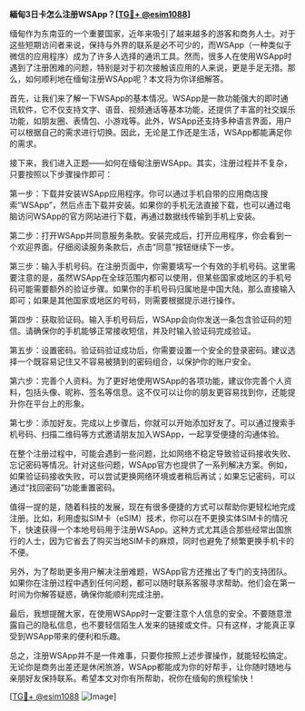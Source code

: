 **緬甸3日卡怎么注册WSApp？[[TG💪+ @esim1088](https://t.me/s/esim1088)]**

缅甸作为东南亚的一个重要国家，近年来吸引了越来越多的游客和商务人士。对于这些短期访问者来说，保持与外界的联系是必不可少的，而WSApp（一种类似于微信的应用程序）成为了许多人选择的通讯工具。然而，很多人在使用WSApp时遇到了注册困难的问题，特别是对于初次接触该应用的人来说，更是手足无措。那么，如何顺利地在缅甸注册WSApp呢？本文将为你详细解答。

首先，让我们来了解一下WSApp的基本情况。WSApp是一款功能强大的即时通讯软件，它不仅支持文字、语音、视频通话等基本功能，还提供了丰富的社交娱乐功能，如朋友圈、表情包、小游戏等。此外，WSApp还支持多种语言界面，用户可以根据自己的需求进行切换。因此，无论是工作还是生活，WSApp都能满足你的需求。

接下来，我们进入正题——如何在缅甸注册WSApp。其实，注册过程并不复杂，只要按照以下步骤操作即可：

第一步：下载并安装WSApp应用程序。你可以通过手机自带的应用商店搜索“WSApp”，然后点击下载并安装。如果你的手机无法直接下载，也可以通过电脑访问WSApp的官方网站进行下载，再通过数据线传输到手机上安装。

第二步：打开WSApp并同意服务条款。安装完成后，打开应用程序，你会看到一个欢迎界面。仔细阅读服务条款后，点击“同意”按钮继续下一步。

第三步：输入手机号码。在注册页面中，你需要填写一个有效的手机号码。这里需要注意的是，虽然WSApp在全球范围内都可以使用，但某些国家或地区的手机号码可能需要额外的验证步骤。如果你的手机号码归属地是中国大陆，那么直接输入即可；如果是其他国家或地区的号码，则需要根据提示进行操作。

第四步：获取验证码。输入手机号码后，WSApp会向你发送一条包含验证码的短信。请确保你的手机能够正常接收短信，并及时输入验证码完成验证。

第五步：设置密码。验证码验证成功后，你需要设置一个安全的登录密码。建议选择一个既容易记住又不容易被猜到的密码组合，以保护你的账户安全。

第六步：完善个人资料。为了更好地使用WSApp的各项功能，建议你完善个人资料，包括头像、昵称、签名等信息。这不仅可以让你的朋友更容易找到你，还能提升你在平台上的形象。

第七步：添加好友。完成以上步骤后，你就可以开始添加好友了。可以通过搜索手机号码、扫描二维码等方式邀请朋友加入WSApp，一起享受便捷的沟通体验。

在整个注册过程中，可能会遇到一些问题，比如网络不稳定导致验证码接收失败、忘记密码等情况。针对这些问题，WSApp官方也提供了一系列解决方案。例如，如果验证码接收失败，可以尝试更换网络环境或者稍后再试；如果忘记密码，可以通过“找回密码”功能重置密码。

值得一提的是，随着科技的发展，现在有很多便捷的方式可以帮助你更轻松地完成注册。比如，利用虚拟SIM卡（eSIM）技术，你可以在不更换实体SIM卡的情况下，快速获得一个本地号码用于注册WSApp。这种方式尤其适合那些经常出国旅行的人士，因为它省去了购买当地SIM卡的麻烦，同时也避免了频繁更换手机卡的不便。

另外，为了帮助更多用户解决注册难题，WSApp官方还推出了专门的支持团队。如果你在注册过程中遇到任何问题，都可以随时联系客服寻求帮助。他们会在第一时间为你解答疑惑，确保你能顺利完成注册。

最后，我想提醒大家，在使用WSApp时一定要注意个人信息的安全。不要随意泄露自己的隐私信息，也不要轻信陌生人发来的链接或文件。只有这样，才能真正享受到WSApp带来的便利和乐趣。

总之，注册WSApp并不是一件难事，只要你按照上述步骤操作，就能轻松搞定。无论你是商务出差还是休闲旅游，WSApp都能成为你的好帮手，让你随时随地与亲朋好友保持联系。希望本文对你有所帮助，祝你在缅甸的旅程愉快！

[[TG💪+ @esim1088](https://t.me/s/esim1088) ![Image](https://i.postimg.cc/4NQfJmqS/Snipaste-2025-05-13-00-14-12.png)]